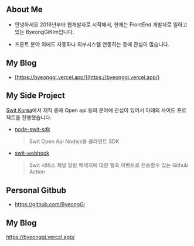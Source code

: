 ## About Me
- 안녕하세요 2016년부터 웹개발자로 시작해서, 현재는 FrontEnd 개발자로 일하고 있는 ByeongGiKim입니다.

- 프론트 분야 외에도 자동화나 외부시스템 연동하는 등에 관심이 많습니다.
  
  

## My Blog 
- [https://byeonggi.vercel.app/](https://byeonggi.vercel.app/)

## My Side Project 

[Swit Korea](https://swit.io/)에서 재직 중에 Open api 등의 분야에 관심이 있어서
아래의 사이드 프로젝트를 진행했습니다.

- [node-swit-sdk](https://github.com/Swit-ChristianKim/node-swit-sdk)
  > Swit Open Api Nodejs용 클라언트 SDK
- [swit-webhook](https://github.com/Swit-ChristianKim/swit-webhook)
  > Swit 서비스 채널 알람 메세지에 대한 웹훅 이벤트로 전송할수 있는 Github Action

   
   
## Personal Gitbub
- https://github.com/ByeongGi
  
## My Blog
https://byeonggi.vercel.app/
